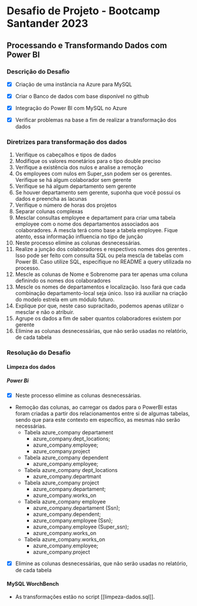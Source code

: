 # Desafio de Projeto - Bootcamp Santander 2023

## Processando e Transformando Dados com Power BI

### Descrição do Desafio

- [x] Criação de uma instância na Azure para MySQL

- [x] Criar o Banco de dados com base disponível no github

- [x] Integração do Power BI com MySQL no Azure

- [x] Verificar problemas na base a fim de realizar a transformação dos dados

### Diretrizes para transformação dos dados

1. Verifique os cabeçalhos e tipos de dados
2. Modifique os valores monetários para o tipo double preciso
3. Verifique a existência dos nulos e analise a remoção
4. Os employees com nulos em Super_ssn podem ser os gerentes. Verifique se há algum colaborador sem gerente
5. Verifique se há algum departamento sem gerente
6. Se houver departamento sem gerente, suponha que você possui os dados e preencha as lacunas
7. Verifique o número de horas dos projetos
8. Separar colunas complexas
9. Mesclar consultas employee e departament para criar uma tabela employee com o nome dos departamentos associados aos colaboradores. A mescla terá como base a tabela employee. Fique atento, essa informação influencia no tipo de junção
10. Neste processo elimine as colunas desnecessárias.
11. Realize a junção dos colaboradores e respectivos nomes dos gerentes . Isso pode ser feito com consulta SQL ou pela mescla de tabelas com Power BI. Caso utilize SQL, especifique no README a query utilizada no processo.
12. Mescle as colunas de Nome e Sobrenome para ter apenas uma coluna definindo os nomes dos colaboradores
13. Mescle os nomes de departamentos e localização. Isso fará que cada combinação departamento-local seja único. Isso irá auxiliar na criação do modelo estrela em um módulo futuro.
14. Explique por que, neste caso supracitado, podemos apenas utilizar o mesclar e não o atribuir.
15. Agrupe os dados a fim de saber quantos colaboradores existem por gerente
16. Elimine as colunas desnecessárias, que não serão usadas no relatório, de cada tabela

### Resolução do Desafio

#### Limpeza dos dados

##### Power Bi

- [x] Neste processo elimine as colunas desnecessárias.
- Remoção das colunas, ao carregar os dados para o PowerBI estas foram criadas a partir dos relacionamentos entre si de algumas tabelas, sendo que para este contexto em específico, as mesmas não serão necessárias.
  - Tabela azure_company departament  
    - azure_company.dept_locations;
    - azure_company.employee;
    - azure_company.project
  - Tabela azure_company dependent
    - azure_company.employee;
  - Tabela azure_company dept_locations
    - azure_company.departmant
  - Tabela azure_company project
    - azure_company.departament;
    - azure_company.works_on
  - Tabela azure_company employee
    - azure_company.departament (Ssn);
    - azure_company.dependent;
    - azure_company.employee (Ssn);
    - azure_company.employee (Super_ssn);
    - azure_company.works_on
  - Tabela azure_company.works_on
    - azure_company.employee;
    - azure_company.project

- [x] Elimine as colunas desnecessárias, que não serão usadas no relatório, de cada tabela

#### MySQL WorchBench

- As transformações estão no script [[limpeza-dados.sql]].